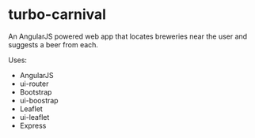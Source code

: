 # turbo-carnival

An AngularJS powered web app that locates breweries near the user and suggests a beer from each.

Uses:
- AngularJS
- ui-router
- Bootstrap
- ui-boostrap
- Leaflet
- ui-leaflet
- Express
